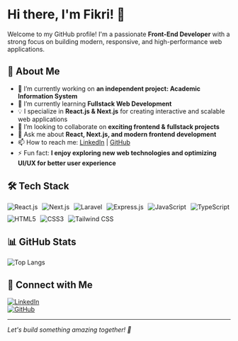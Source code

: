 # Hi there, I'm Fikri! 👋

Welcome to my GitHub profile! I'm a passionate **Front-End Developer** with a strong focus on building modern, responsive, and high-performance web applications.  

## 🚀 About Me  
- 🔭 I’m currently working on **an independent project: Academic Information System**  
- 🌱 I’m currently learning **Fullstack Web Development**  
- 💡 I specialize in **React.js & Next.js** for creating interactive and scalable web applications  
- 🤝 I’m looking to collaborate on **exciting frontend & fullstack projects**  
- 💬 Ask me about **React, Next.js, and modern frontend development**  
- 📫 How to reach me: [LinkedIn](https://www.linkedin.com/in/fikri-prasetya-nurhidayat/) | [GitHub](https://github.com/HanerdID)  
- ⚡ Fun fact: **I enjoy exploring new web technologies and optimizing UI/UX for better user experience**  

## 🛠 Tech Stack  
<div style="display: flex; flex-wrap: wrap; gap: 10px;">
  <img src="https://img.shields.io/badge/React-20232A?style=for-the-badge&logo=react&logoColor=61DAFB" alt="React.js">
  <img src="https://img.shields.io/badge/Next.js-000000?style=for-the-badge&logo=next.js&logoColor=white" alt="Next.js">
  <img src="https://img.shields.io/badge/Laravel-FF2D20?style=for-the-badge&logo=laravel&logoColor=white" alt="Laravel">
  <img src="https://img.shields.io/badge/Express.js-000000?style=for-the-badge&logo=express&logoColor=white" alt="Express.js">
  <img src="https://img.shields.io/badge/JavaScript-F7DF1E?style=for-the-badge&logo=javascript&logoColor=black" alt="JavaScript">
  <img src="https://img.shields.io/badge/TypeScript-3178C6?style=for-the-badge&logo=typescript&logoColor=white" alt="TypeScript">
  <img src="https://img.shields.io/badge/HTML5-E34F26?style=for-the-badge&logo=html5&logoColor=white" alt="HTML5">
  <img src="https://img.shields.io/badge/CSS3-1572B6?style=for-the-badge&logo=css3&logoColor=white" alt="CSS3">
  <img src="https://img.shields.io/badge/Tailwind_CSS-38B2AC?style=for-the-badge&logo=tailwind-css&logoColor=white" alt="Tailwind CSS">
</div>

## 📊 GitHub Stats  
![Top Langs](https://github-readme-stats.vercel.app/api/top-langs/?username=HanerdID&layout=compact&theme=tokyonight)  

## 🔗 Connect with Me  
[![LinkedIn](https://img.shields.io/badge/LinkedIn-0077B5?style=for-the-badge&logo=linkedin&logoColor=white)](https://www.linkedin.com/in/fikri-prasetya-nurhidayat-1aa52713a/)  
[![GitHub](https://img.shields.io/badge/GitHub-181717?style=for-the-badge&logo=github&logoColor=white)](https://github.com/HanerdID)  

---

*Let's build something amazing together! 🚀*  
